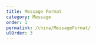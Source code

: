 ```yaml
---
title: Message Format
category: Message
order: 1
permalink: /china/MessageFormat/
ulOrder: 3
---
```

